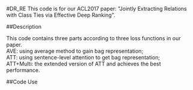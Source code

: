 #DR_RE
This code is for our ACL2017 paper: "Jointly Extracting Relations with Class Ties via Effective Deep Ranking". <br>

##Description

This code contains three parts according to three loss functions in our paper.<br>
AVE: using average method to gain bag representation; <br>
ATT: using sentence-level attention to get bag representation; <br>
ATT+Multi: the extended version of ATT and achieves the best performance. <br>

##Code Use
